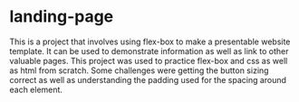 # landing-page
This is a project that involves using flex-box to make a presentable website template. It can be used to demonstrate information as well as link to other valuable pages. This project was used to practice flex-box and css as well as html from scratch. Some challenges were getting the button sizing correct as well as understanding the padding used for the spacing around each element.
